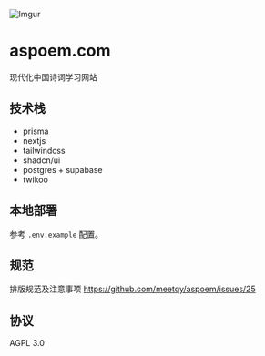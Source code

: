 ![Imgur](https://i.imgur.com/prCJu1c.png)

# aspoem.com

现代化中国诗词学习网站

## 技术栈

- prisma
- nextjs
- tailwindcss
- shadcn/ui
- postgres + supabase
- twikoo

## 本地部署

参考 `.env.example` 配置。

## 规范

排版规范及注意事项 https://github.com/meetqy/aspoem/issues/25

## 协议

AGPL 3.0

